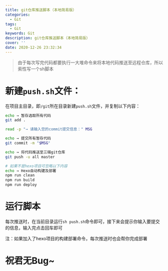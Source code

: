 ```yaml
---
title: git仓库推送脚本（本地简易版）
categories:
  - Git
tags:
  - Git
keywords: Git
description: git仓库推送脚本（本地简易版）
cover: ''
date: 2020-12-26 23:32:34
---
```


> 由于每次写完代码都要执行一大堆命令来将本地代码推送至远程仓库，所以索性写一个sh脚本

# 新建`push.sh`文件：

在项目主目录，即`/git`所在目录新建`push.sh`文件，并复制以下内容：

```bash
echo → 暂存选取所有代码
git add .

read -p "→ 请输入您的commit提交信息：" MSG

echo → 提交所有暂存代码
git commit -m "$MSG"

echo → 将代码推送至三端git仓库
git push -u all master

# 如果不是hexo项目可忽略以下内容
echo → Hexo自动构建及部署
npm run clean
npm run build
npm run deploy
```

# 运行脚本

每次推送时，在当前目录运行`sh push.sh`命令即可，接下来会提示你输入要提交的信息，输入完点击回车即可

注：如果加入了hexo项目的构建部署命令，每次推送时也会帮你完成部署


# 祝君无Bug~